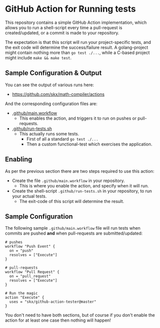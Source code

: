 # GitHub Action for Running tests

This repository contains a simple GitHub Action implementation, which allows you to run a shell-script every time a pull-request is created/updated, or a commit is made to your repository.

The expectation is that this script will run your project-specific tests, and
the exit code will determine the success/failure result.  A golang-project might contain nothing more than `go test ./...`, while a C-based project might include `make && make test`.


## Sample Configuration & Output

You can see the output of various runs here:

* https://github.com/skx/math-compiler/actions

And the corresponding configuration files are:

* [.github/main.workflow](https://raw.githubusercontent.com/skx/math-compiler/master/.github/main.workflow)
  * This enables the action, and triggers it to run on pushes or pull-requests.
* [.github/run-tests.sh](https://raw.githubusercontent.com/skx/math-compiler/master/.github/run-tests.sh)
  * This actually runs some tests.
     * First of all a standard `go test ./...`
     * Then a custom functional-test which exercises the application.


## Enabling

As per the previous section there are two steps required to use this action:

* Create the file `.github/main.workflow` in your repository.
  * This is where you enable the action, and specify when it will run.
* Create the shell-script `.github/run-tests.sh` in your repository, to run your actual tests.
  * The exit-code of this script will determine the result.


## Sample Configuration

The following sample `.github/main.workflow` file will run tests when commits are pushed __and__ when pull-requests are submitted/updated:

```
# pushes
workflow "Push Event" {
  on = "push"
  resolves = ["Execute"]
}

# pull-requests
workflow "Pull Request" {
  on = "pull_request"
  resolves = ["Execute"]
}

# Run the magic
action "Execute" {
  uses = "skx/github-action-tester@master"
}

```

You don't need to have both sections, but of course if you don't enable the action for at least one case then nothing will happen!
